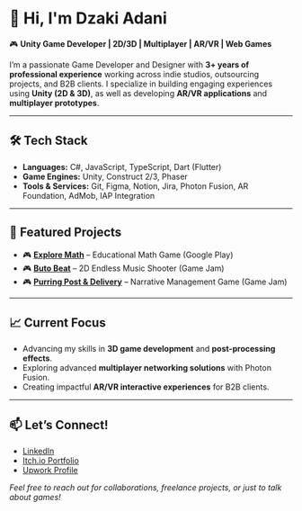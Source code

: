 # 👋 Hi, I'm Dzaki Adani  

🎮 **Unity Game Developer | 2D/3D | Multiplayer | AR/VR | Web Games**  

I’m a passionate Game Developer and Designer with **3+ years of professional experience** working across indie studios, outsourcing projects, and B2B clients. I specialize in building engaging experiences using **Unity (2D & 3D)**, as well as developing **AR/VR applications** and **multiplayer prototypes**.  

---

## 🛠️ **Tech Stack**
- **Languages:** C#, JavaScript, TypeScript, Dart (Flutter)  
- **Game Engines:** Unity, Construct 2/3, Phaser  
- **Tools & Services:** Git, Figma, Notion, Jira, Photon Fusion, AR Foundation, AdMob, IAP Integration  

---

## 🚀 **Featured Projects**
- 🎮 [**Explore Math**](https://play.google.com/store/apps/details?id=com.LFourTech.ExploreMath) – Educational Math Game (Google Play)  
- 🎮 [**Buto Beat**](https://dzkdani.itch.io/buto-beat) – 2D Endless Music Shooter (Game Jam)  
- 🎮 [**Purring Post & Delivery**](https://dhaniy.itch.io/purring-post-and-delivery) – Narrative Management Game (Game Jam)  

---

## 📈 **Current Focus**
- Advancing my skills in **3D game development** and **post-processing effects**.  
- Exploring advanced **multiplayer networking solutions** with Photon Fusion.  
- Creating impactful **AR/VR interactive experiences** for B2B clients.  

---

## 📫 **Let’s Connect!**
- [LinkedIn](https://www.linkedin.com/in/dzkdani)  
- [Itch.io Portfolio](https://dzkdani.itch.io)  
- [Upwork Profile](https://www.upwork.com/freelancers/dzkdani)  

*Feel free to reach out for collaborations, freelance projects, or just to talk about games!*  
